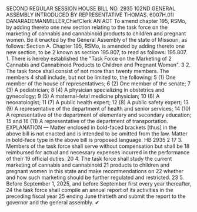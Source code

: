 SECOND REGULAR SESSION
HOUSE BILL NO. 2935
102ND GENERAL ASSEMBLY
INTRODUCED BY REPRESENTATIVE THOMAS.
6007H.01I DANARADEMANMILLER,ChiefClerk
AN ACT
To amend chapter 195, RSMo, by adding thereto one new section relating to the task force on
the marketing of cannabis and cannabinoid products to children and pregnant women.
Be it enacted by the General Assembly of the state of Missouri, as follows:
Section A. Chapter 195, RSMo, is amended by adding thereto one new section, to be
2 known as section 195.807, to read as follows:
195.807. 1. There is hereby established the "Task Force on the Marketing of
2 Cannabis and Cannabinoid Products to Children and Pregnant Women".
3 2. The task force shall consist of not more than twenty members. The members
4 shall include, but not be limited to, the following:
5 (1) One member of the house of representatives;
6 (2) One member of the senate;
7 (3) A pediatrician;
8 (4) A physician specializing in obstetrics and gynecology;
9 (5) A maternal-fetal medicine physician;
10 (6) A neonatologist;
11 (7) A public health expert;
12 (8) A public safety expert;
13 (9) A representative of the department of health and senior services;
14 (10) A representative of the department of elementary and secondary education;
15 and
16 (11) A representative of the department of transportation.
EXPLANATION — Matter enclosed in bold-faced brackets [thus] in the above bill is not enacted and is
intended to be omitted from the law. Matter in bold-face type in the above bill is proposed language.
HB 2935 2
17 3. Members of the task force shall serve without compensation but shall be
18 reimbursed for actual and necessary expenses incurred in the performance of their
19 official duties.
20 4. The task force shall study the current marketing of cannabis and cannabinoid
21 products to children and pregnant women in this state and make recommendations on
22 whether and how such marketing should be further regulated and restricted.
23 5. Before September 1, 2025, and before September first every year thereafter,
24 the task force shall compile an annual report of its activities in the preceding fiscal year
25 ending June thirtieth and submit the report to the governor and the general assembly.
✔